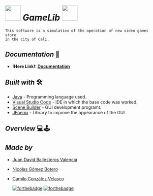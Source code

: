 # <img src = "https://user-images.githubusercontent.com/69222739/133937940-64332ceb-e2a7-4854-b325-08b481271fff.gif" width="50px" height="50px"><b> _**GameLib**_ </b> <img src = "https://user-images.githubusercontent.com/69222739/133937924-7498a496-5711-450a-9025-353b12c8a626.gif" width="50px" height="50px">

    This software is a simulation of the operation of new video games store
    in the city of Cali.

## <b> _Documentation_ </b> 📄

- **!Here Link!: [Documentation](https://github.com/JuanDavidBallesteros/GameLib/tree/master/docs)**


## <b> _Built with_ </b> 🛠️
+ [Java](https://www.java.com/es/) - Programming language used.
+ [Visual Studio Code](https://code.visualstudio.com/) - IDE in which the base code was worked.
+ [Scene Builder](https://gluonhq.com/products/scene-builder/) - GUI development programt.
+ [JFoenix](https://github.com/sshahine/JFoenix) - Library to improve the appearance of the GUI.

## <b> _Overview_ </b> 💻🕹️









## <b> _Made by_ </b>

+ [Juan David Ballesteros Valencia](https://github.com/JuanDavidBallesteros "J. David Ballesteros")
+ [Nicolas Gómez Botero](https://github.com/nicolasg1911 "Nicolas Gómez")
+ [Camilo González Velasco](https://github.com/camilogonzalez7424 "Camilo González")


  [![forthebadge](https://forthebadge.com/images/badges/made-with-java.svg)](https://forthebadge.com) 
  [![forthebadge](https://forthebadge.com/images/badges/built-with-love.svg)](https://forthebadge.com)
